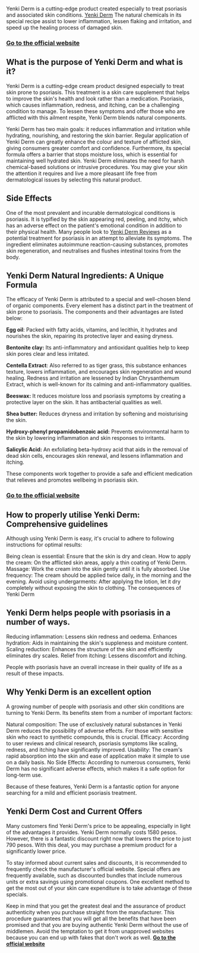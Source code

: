 Yenki Derm is a cutting-edge product created especially to treat psoriasis and associated skin conditions. <a href="https://www.yenkiderm-br.com/">Yenki Derm</a> The natural chemicals in its special recipe assist to lower inflammation, lessen flaking and irritation, and speed up the healing process of damaged skin.
<h3><a href="https://www.yenkiderm-br.com/"><strong>Go to the official website</strong></a></h3>
<h2><strong>What is the purpose of Yenki Derm and what is it?</strong></h2>
Yenki Derm is a cutting-edge cream product designed especially to treat skin prone to psoriasis. This treatment is a skin care supplement that helps to improve the skin's health and look rather than a medication. Psoriasis, which causes inflammation, redness, and itching, can be a challenging condition to manage. To lessen these symptoms and offer those who are afflicted with this ailment respite, Yenki Derm blends natural components.

Yenki Derm has two main goals: it reduces inflammation and irritation while hydrating, nourishing, and restoring the skin barrier. Regular application of Yenki Derm can greatly enhance the colour and texture of afflicted skin, giving consumers greater comfort and confidence. Furthermore, its special formula offers a barrier that stops moisture loss, which is essential for maintaining well hydrated skin. Yenki Derm eliminates the need for harsh chemical-based solutions or intrusive procedures. You may give your skin the attention it requires and live a more pleasant life free from dermatological issues by selecting this natural product.
<h2>Side Effects</h2>
One of the most prevalent and incurable dermatological conditions is psoriasis. It is typified by the skin appearing red, peeling, and itchy, which has an adverse effect on the patient's emotional condition in addition to their physical health. Many people look to <a href="https://www.yenkiderm-br.com/">Yenki Derm Reviews</a> as a potential treatment for psoriasis in an attempt to alleviate its symptoms. The ingredient eliminates autoimmune reaction-causing substances, promotes skin regeneration, and neutralises and flushes intestinal toxins from the body.
<h2>Yenki Derm Natural Ingredients: A Unique Formula</h2>
The efficacy of Yenki Derm is attributed to a special and well-chosen blend of organic components. Every element has a distinct part in the treatment of skin prone to psoriasis. The components and their advantages are listed below:

<strong>Egg oil</strong>: Packed with fatty acids, vitamins, and lecithin, it hydrates and nourishes the skin, repairing its protective layer and easing dryness.

<strong>Bentonite clay:</strong> Its anti-inflammatory and antioxidant qualities help to keep skin pores clear and less irritated.

<strong>Centella Extract</strong>: Also referred to as tiger grass, this substance enhances texture, lowers inflammation, and encourages skin regeneration and wound healing.
Redness and irritation are lessened by Indian Chrysanthemum Extract, which is well-known for its calming and anti-inflammatory qualities.

<strong>Beeswax:</strong> It reduces moisture loss and psoriasis symptoms by creating a protective layer on the skin. It has antibacterial qualities as well.

<strong>Shea butter:</strong> Reduces dryness and irritation by softening and moisturising the skin.

<strong>Hydroxy-phenyl propamidobenzoic acid:</strong> Prevents environmental harm to the skin by lowering inflammation and skin responses to irritants.

<strong>Salicylic Acid:</strong> An exfoliating beta-hydroxy acid that aids in the removal of dead skin cells, encourages skin renewal, and lessens inflammation and itching.

These components work together to provide a safe and efficient medication that relieves and promotes wellbeing in psoriasis skin.
<h3><a href="https://www.yenkiderm-br.com/"><strong>Go to the official website</strong></a></h3>
<h2><strong>How to properly utilise Yenki Derm: Comprehensive guidelines</strong></h2>
Although using Yenki Derm is easy, it's crucial to adhere to following instructions for optimal results:

Being clean is essential: Ensure that the skin is dry and clean.
How to apply the cream: On the afflicted skin areas, apply a thin coating of Yenki Derm.
Massage: Work the cream into the skin gently until it is fully absorbed.
Use frequency: The cream should be applied twice daily, in the morning and the evening.
Avoid using undergarments: After applying the lotion, let it dry completely without exposing the skin to clothing.
The consequences of Yenki Derm
<h2><strong>Yenki Derm helps people with psoriasis in a number of ways.</strong></h2>
Reducing inflammation: Lessens skin redness and oedema.
Enhances hydration: Aids in maintaining the skin's suppleness and moisture content.
Scaling reduction: Enhances the structure of the skin and efficiently eliminates dry scales.
Relief from itching: Lessens discomfort and itching.

People with psoriasis have an overall increase in their quality of life as a result of these impacts.
<h2><strong>Why Yenki Derm is an excellent option</strong></h2>
A growing number of people with psoriasis and other skin conditions are turning to Yenki Derm. Its benefits stem from a number of important factors:

Natural composition: The use of exclusively natural substances in Yenki Derm reduces the possibility of adverse effects. For those with sensitive skin who react to synthetic compounds, this is crucial.
Efficacy: According to user reviews and clinical research, psoriasis symptoms like scaling, redness, and itching have significantly improved.
Usability: The cream's rapid absorption into the skin and ease of application make it simple to use on a daily basis.
No Side Effects: According to numerous consumers, Yenki Derm has no significant adverse effects, which makes it a safe option for long-term use.

Because of these features, Yenki Derm is a fantastic option for anyone searching for a mild and efficient psoriasis treatment.
<h2><strong>Yenki Derm Cost and Current Offers</strong></h2>
Many customers find Yenki Derm's price to be appealing, especially in light of the advantages it provides. Yenki Derm normally costs 1580 pesos. However, there is a fantastic discount right now that lowers the price to just 790 pesos. With this deal, you may purchase a premium product for a significantly lower price.

To stay informed about current sales and discounts, it is recommended to frequently check the manufacturer's official website. Special offers are frequently available, such as discounted bundles that include numerous units or extra savings using promotional coupons. One excellent method to get the most out of your skin care expenditure is to take advantage of these specials.

Keep in mind that you get the greatest deal and the assurance of product authenticity when you purchase straight from the manufacturer. This procedure guarantees that you will get all the benefits that have been promised and that you are buying authentic Yenki Derm without the use of middlemen. Avoid the temptation to get it from unapproved websites because you can end up with fakes that don't work as well. <a href="https://www.yenkiderm-br.com/"><strong>Go to the official website
